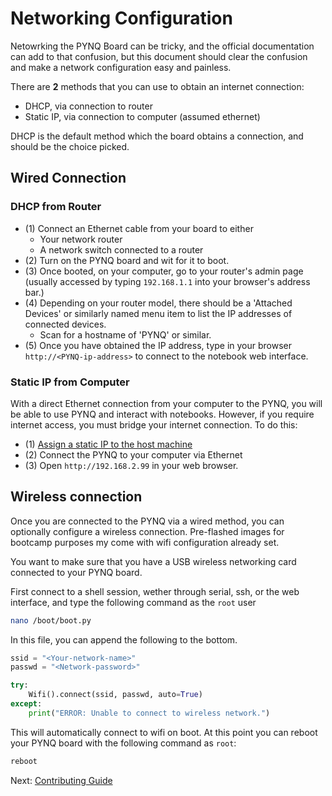 <!-- vim: tw=80:cc=80:spell:nowrap
-->
# Networking Configuration

Netowrking the PYNQ Board can be tricky, and the official documentation can add
to that confusion, but this document should clear the confusion and make a
network configuration easy and painless.

There are **2** methods that you can use to obtain an internet connection:

- DHCP, via connection to router
- Static IP, via connection to computer (assumed ethernet)

DHCP is the default method which the board obtains a connection, and should be
the choice picked.

## Wired Connection

### DHCP from Router

- (1) Connect an Ethernet cable from your board to either
	- Your network router
	- A network switch connected to a router
- (2) Turn on the PYNQ board and wit for it to boot.
- (3) Once booted, on your computer, go to your router's admin page (usually
  accessed by typing `192.168.1.1` into your browser's address bar.)
- (4) Depending on your router model, there should be a 'Attached Devices' or
  similarly named menu item to list the IP addresses of connected devices.
  - Scan for a hostname of 'PYNQ' or similar.
- (5) Once you have obtained the IP address, type in your browser
  `http://<PYNQ-ip-address>` to connect to the notebook web interface.

### Static IP from Computer

With a direct Ethernet connection from your computer to the PYNQ, you will be
able to use PYNQ and interact with notebooks. However, if you require internet
access, you must bridge your internet connection. To do this:

- (1) [Assign a static IP to the host machine](https://pynq.readthedocs.io/en/latest/appendix/assign_a_static_ip.html#assign-a-static-ip-address)
- (2) Connect the PYNQ to your computer via Ethernet
- (3) Open `http://192.168.2.99` in your web browser.

## Wireless connection

Once you are connected to the PYNQ via a wired method, you can optionally
configure a wireless connection. Pre-flashed images for bootcamp purposes my
come with wifi configuration already set.

You want to make sure that you have a USB wireless networking card connected to
your PYNQ board.

First connect to a shell session, wether through serial, ssh, or the web
interface, and type the following command as the `root` user

```bash
nano /boot/boot.py
```

In this file, you can append the following to the bottom.

```python
ssid = "<Your-network-name>"
passwd = "<Network-password>"

try:
    Wifi().connect(ssid, passwd, auto=True)
except:
    print("ERROR: Unable to connect to wireless network.")
```

This will automatically connect to wifi on boot. At this point you can reboot
your PYNQ board with the following command as `root`:

```bash
reboot
```

Next: [Contributing Guide](./03_contributing.md)
